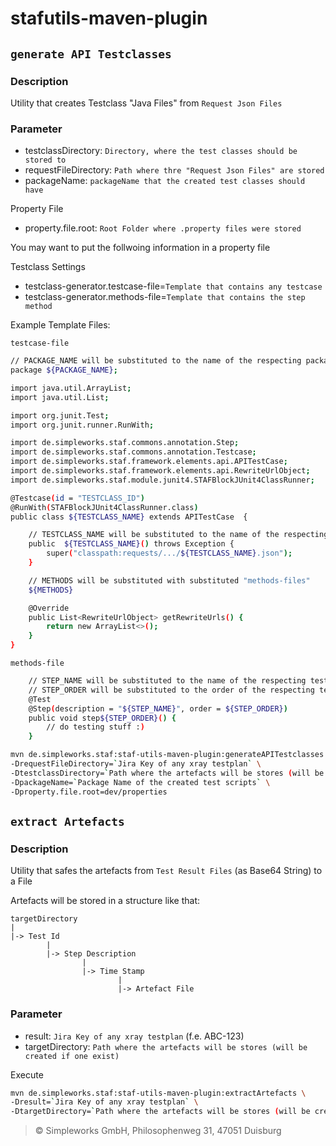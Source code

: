 # stafutils-maven-plugin

## `generate API Testclasses`

### Description
Utility that creates Testclass "Java Files" from `Request Json Files`

### Parameter
- testclassDirectory: `Directory, where the test classes should be stored to`
- requestFileDirectory: `Path where thre "Request Json Files" are stored`  
- packageName: `packageName that the created test classes should have`

Property File
- property.file.root: `Root Folder where .property files were stored`

You may want to put the follwoing information in a property file

Testclass Settings
- testclass-generator.testcase-file=`Template that contains any testcase`
- testclass-generator.methods-file=`Template that contains the step method`

Example Template Files: 

`testcase-file`
```bash
// PACKAGE_NAME will be substituted to the name of the respecting packageName of the parameter
package ${PACKAGE_NAME};

import java.util.ArrayList;
import java.util.List;

import org.junit.Test;
import org.junit.runner.RunWith;

import de.simpleworks.staf.commons.annotation.Step;
import de.simpleworks.staf.commons.annotation.Testcase;
import de.simpleworks.staf.framework.elements.api.APITestCase;
import de.simpleworks.staf.framework.elements.api.RewriteUrlObject;
import de.simpleworks.staf.module.junit4.STAFBlockJUnit4ClassRunner;

@Testcase(id = "TESTCLASS_ID")
@RunWith(STAFBlockJUnit4ClassRunner.class)
public class ${TESTCLASS_NAME} extends APITestCase  {

	// TESTCLASS_NAME will be substituted to the name of the respecting "Request Json File"
	public  ${TESTCLASS_NAME}() throws Exception {
		super("classpath:requests/.../${TESTCLASS_NAME}.json");
	}

	// METHODS will be substituted with substituted "methods-files" 
	${METHODS}

	@Override
	public List<RewriteUrlObject> getRewriteUrls() {
		return new ArrayList<>();
	}
}
```

`methods-file`
```bash
    // STEP_NAME will be substituted to the name of the respecting test step
    // STEP_ORDER will be substituted to the order of the respecting test step
	@Test
	@Step(description = "${STEP_NAME}", order = ${STEP_ORDER})
	public void step${STEP_ORDER}() {   
		// do testing stuff :)   
	}
```

```bash
mvn de.simpleworks.staf:staf-utils-maven-plugin:generateAPITestclasses \
-DrequestFileDirectory=`Jira Key of any xray testplan` \
-DtestclassDirectory=`Path where the artefacts will be stores (will be created if on exist)` \
-DpackageName=`Package Name of the created test scripts` \ 
-Dproperty.file.root=dev/properties
```

## `extract Artefacts`

### Description
Utility that safes the artefacts from `Test Result Files` (as Base64 String) to a File

Artefacts will be stored in a structure like that: 

    
    
    targetDirectory
    |
    |-> Test Id
            |
            |-> Step Description
                    |
                    |-> Time Stamp
                            |
                            |-> Artefact File

### Parameter

- result: `Jira Key of any xray testplan` (f.e. ABC-123)
- targetDirectory: `Path where the artefacts will be stores (will be created if one exist)` 

Execute
```bash
mvn de.simpleworks.staf:staf-utils-maven-plugin:extractArtefacts \
-Dresult=`Jira Key of any xray testplan` \
-DtargetDirectory=`Path where the artefacts will be stores (will be created if one exist)`
```
> © Simpleworks GmbH, Philosophenweg 31, 47051 Duisburg
